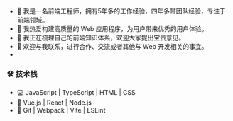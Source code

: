 - 💼 我是一名前端工程师，拥有5年多的工作经验，四年多带团队经验，专注于前端领域。
- 🚀 我热爱构建高质量的 Web 应用程序，为用户带来优秀的用户体验。
- 🌱 我正在梳理自己的前端知识体系，欢迎大家提出宝贵意见。
- 💬 欢迎与我联系，进行合作、交流或者其他与 Web 开发相关的事宜。
- 
### 🛠️ 技术栈
- 💻 JavaScript | TypeScript | HTML | CSS
- 🚀 Vue.js | React | Node.js 
- 🔧 Git | Webpack | Vite | ESLint
